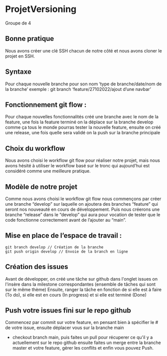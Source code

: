 # ProjetVersioning

Groupe de 4

## Bonne pratique

Nous avons créer une clé SSH chacun de notre côté et nous avons cloner le projet en SSH.

## Syntaxe

Pour chaque nouvelle branche pour son nom ‘type de branche/date/nom de la branche’
exemple : git branch ‘feature/27102022/ajout d’une navbar’

## Fonctionnement git flow :

Pour chaque nouvelles fonctionnalités créé une branche avec le nom de la feature,
une fois la feature terminé on la déplace sur la branche develop comme ça tous
le monde pourras tester la nouvelle feature,
ensuite on créé une release, une fois quelle sera validé on la push sur la branche principale

## Choix du workflow

Nous avons choisi le workflow git flow pour réaliser notre projet, mais nous avons hésité à utiliser le workflow basé sur le tronc qui aujourd’hui est considéré comme une meilleure pratique.

## Modèle de notre projet

Comme nous avons choisi le workflow git flow nous commençons par créer une branche “develop” sur laquelle on ajoutera des branches “feature” qui seront nos nouveauté en cours de développement. Puis nous créerons une branche “release” dans le “develop” qui aura pour vocation de tester que le code fonctionne correctement avant de l’ajouter au “main”.

## Mise en place de l’espace de travail :

```
git branch develop // Création de la branche
git push origin develop // Envoie de la branch en ligne

```

## Création des issues

Avant de développer, on créé une tâche sur github dans l'onglet issues on l'insère dans la milestone correspondantes (ensemble de tâches qui sont sur le même thème)
Ensuite, ranger la tâche en fonction de si elle est à faire (To do), si elle est en cours (In progress) et si elle est terminé (Done)

## Push votre issues fini sur le repo github

Commencez par commit sur votre feature, en pensant bien à spécifier le # de votre issue, ensuite déplacer vous sur la branche main 
- checkout branch main, puis faites un pull pour récuperer ce qu'il y a actuellement sur le repo github
ensuite faites un merge entre la branche master et votre feature, gérer les conflits et enfin vous pouvez Push.
